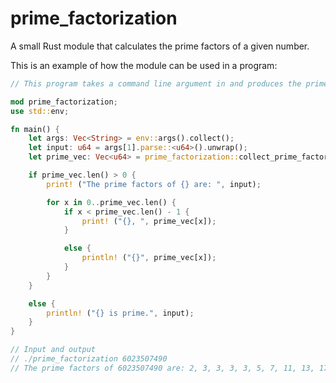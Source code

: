 # prime_factorization
A small Rust module that calculates the prime factors of a given number.

This is an example of how the module can be used in a program:

```rust
// This program takes a command line argument in and produces the prime factors of that number

mod prime_factorization;
use std::env;

fn main() {
    let args: Vec<String> = env::args().collect();
    let input: u64 = args[1].parse::<u64>().unwrap();
    let prime_vec: Vec<u64> = prime_factorization::collect_prime_factors (input);

    if prime_vec.len() > 0 {
        print! ("The prime factors of {} are: ", input);

        for x in 0..prime_vec.len() {
            if x < prime_vec.len() - 1 {
                print! ("{}, ", prime_vec[x]);
            }

            else {
                println! ("{}", prime_vec[x]);
            }
        }   
    }

    else {
        println! ("{} is prime.", input);
    }
}

// Input and output
// ./prime_factorization 6023507490
// The prime factors of 6023507490 are: 2, 3, 3, 3, 3, 5, 7, 11, 13, 17, 19, 23
```
